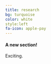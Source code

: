 ```yaml
---
title: research
bg: turquoise
color: white
style:left
fa-icon: apple-pay
---
```


#### A new section!
Exciting. 
